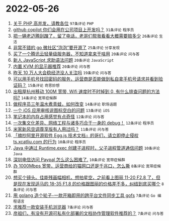 # 2022-05-26

1. [关于 PHP 高并发，请教各位](https://www.v2ex.com/t/855361) `97条评论` `PHP`
1. [github copilot 你们会用在公司项目上开发吗？](https://www.v2ex.com/t/855352) `31条评论` `程序员`
1. [把一辆老迈腾刮蹭了，留了电话，老哥们帮我看看大概需要赔多少](https://www.v2ex.com/t/855353) `26条评论` `生活`
1. [非常不错的 go 微社区“泡泡”要开源了](https://www.v2ex.com/t/855385) `25条评论` `分享发现`
1. [买了一个腾讯云轻量级服务器，不知道拿来干啥用](https://www.v2ex.com/t/855395) `20条评论` `问与答`
1. [新人 JavaScript 求助语法问题](https://www.v2ex.com/t/855376) `20条评论` `JavaScript`
1. [内置 KVM 的显示器推荐](https://www.v2ex.com/t/855355) `20条评论` `问与答`
1. [昨天 10 万人大会稳经济没人关注吗](https://www.v2ex.com/t/855383) `19条评论` `问与答`
1. [可以用手机号找回密码的服务，运营商是否能做到私自拿手机号请求并看到验证码？](https://www.v2ex.com/t/855356) `15条评论` `奇思妙想`
1. [出租屋杭州移动 100M 宽带, Wifi 速度时不时掉到 0, 有什么排查问题的方法吗?](https://www.v2ex.com/t/855378) `14条评论` `宽带症候群`
1. [做程序员三年温水煮青蛙，如何改变](https://www.v2ex.com/t/855354) `14条评论` `职场话题`
1. [一个 iOS 应用审核说图标空白的问题](https://www.v2ex.com/t/855379) `13条评论` `iOS`
1. [笔记本的内存占用感觉有点奇怪](https://www.v2ex.com/t/855373) `12条评论` `问与答`
1. [一次集文化差异、网络工程与诸多巧合于一身的 debug！](https://www.v2ex.com/t/855346) `12条评论` `程序员`
1. [米家新风空调尊享版有人用过吗？](https://www.v2ex.com/t/855409) `11条评论` `问与答`
1. [「摘抄阿里开源软件 Egg.js 技术文档」的哥们，请立即停止侵权 ts.xcatliu.com 的行为](https://www.v2ex.com/t/855412) `10条评论` `程序员`
1. [Java 中通过 Runtime.exec 创建子进程时，父子进程管道通信问题](https://www.v2ex.com/t/855368) `10条评论` `Java`
1. [深圳电信访问 Paypal 怎么这么困难了.](https://www.v2ex.com/t/855350) `10条评论` `宽带症候群`
1. [办 1000Mbps 宽带，运营商给的猫网口还是千兆口，怎么撕](https://www.v2ex.com/t/855384) `8条评论` `宽带症候群`
1. [想买个镜头。佳能残画幅相机，想拍星空，之前看上图丽 11-20 F2.8 了，但是现在发现适马的 18-35 F1.8 的价格跟图丽的价格差不多，纠结到底买哪个](https://www.v2ex.com/t/855360) `8条评论` `问与答`
1. [用 golang 造个轮子-一款开箱即用的跨平台文件同步工具 gofs](https://www.v2ex.com/t/855370) `7条评论` `Go 编程语言`
1. [求推荐一款安装手机浏览器](https://www.v2ex.com/t/855367) `7条评论` `问与答`
1. [彦祖们，有没有开源可私有化部署的文档协作管理软件推荐的？](https://www.v2ex.com/t/855358) `7条评论` `问与答`
